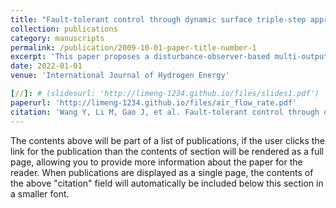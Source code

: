 ```yaml
---
title: "Fault-tolerant control through dynamic surface triple-step approach for proton exchange membrane fuel cell air supply systems"
collection: publications
category: manuscripts
permalink: /publication/2009-10-01-paper-title-number-1
excerpt: 'This paper proposes a disturbance-observer-based multi-output feedback control strategy for simultaneously controlling the air flow rate and cathode pressure in PEMFCs.'
date: 2022-01-01
venue: 'International Journal of Hydrogen Energy'

[//]: # (slidesurl: 'http://limeng-1234.github.io/files/slides1.pdf')
paperurl: 'http://limeng-1234.github.io/files/air_flow_rate.pdf'
citation: 'Wang Y, Li M, Gao J, et al. Fault-tolerant control through dynamic surface triple-step approach for proton exchange membrane fuel cell air supply systems[J]. International Journal of Hydrogen Energy, 2022, 47(3): 1804-1819.'
---
```


The contents above will be part of a list of publications, if the user clicks the link for the publication than the contents of section will be rendered as a full page, allowing you to provide more information about the paper for the reader. When publications are displayed as a single page, the contents of the above "citation" field will automatically be included below this section in a smaller font.